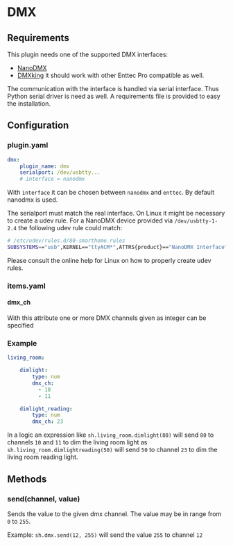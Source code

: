 # DMX

## Requirements

This plugin needs one of the supported DMX interfaces:

   * [NanoDMX](http://www.dmx4all.de/)
   * [DMXking](http://www.dmxking.com) it should work with other Enttec Pro compatible as well.

The communication with the interface is handled via serial interface. Thus Python serial driver is need as well.
A requirements file is provided to easy the installation.

## Configuration

### plugin.yaml

```yaml
dmx:
    plugin_name: dmx
    serialport: /dev/usbtty...
    # interface = nanodmx
```

With ``interface``  it can be chosen between ``nanodmx`` and ``enttec``. By default nanodmx is used.

The serialport must match the real interface. On Linux it might be necessary to create a udev rule.
For a NanoDMX device provided via ``/dev/usbtty-1-2.4`` the following udev rule could match:

```bash
# /etc/udev/rules.d/80-smarthome.rules
SUBSYSTEMS=="usb",KERNEL=="ttyACM*",ATTRS{product}=="NanoDMX Interface",SYMLINK+="usbtty-%b"
```

Please consult the online help for Linux on how to properly create udev rules.

### items.yaml

#### dmx_ch

With this attribute one or more DMX channels given as integer can be specified

### Example

```yaml
living_room:

    dimlight:
        type: num
        dmx_ch:
          - 10
          - 11

    dimlight_reading:
        type: num
        dmx_ch: 23
```

In a logic an expression like  ``sh.living_room.dimlight(80)`` will send ``80`` to channels ``10`` and ``11`` to dim the living room light
as ``sh.living_room.dimlightreading(50)`` will send ``50`` to channel ``23`` to dim the living room reading light.


## Methods

### send(channel, value)

Sends the value to the given dmx channel. The value may be in range from ``0`` to ``255``.

Example: ``sh.dmx.send(12, 255)`` will send the value ``255`` to channel ``12``

